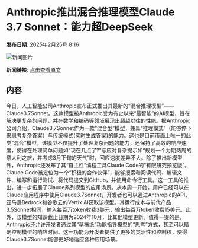 # Anthropic推出混合推理模型Claude 3.7 Sonnet：能力超DeepSeek

**发布日期**: 2025年2月25号 8:16

![新闻图片](https://upload.chinaz.com/2025/0225/6387606812649329109732608.png)

**新闻链接**: [点击查看原文](https://www.aibase.com/zh/news/15665)

## 内容

今日，人工智能公司Anthropic宣布正式推出其最新的“混合推理模型”——Claude3.7Sonnet。这款模型被Anthropic誉为有史以来“最智能”的AI模型，旨在解决更复杂的问题，并在数学和编码等领域展现出超越以往的性能。据Anthropic公司介绍，Claude3.7Sonnet作为一款“混合型”模型，兼具“推理模式”（能够停下来思考复杂答案）与传统模式(实时生成答案)的能力。这也是目前市面上唯一的此类“混合”模型。该模型不仅提升了处理复杂问题的能力，还保持了高效的响应速度，使得在处理简单问题如“现在几点了?”与应对复杂提示如“规划一个为期两周的意大利之旅，并考虑3月下旬的天气”时，回应速度差异不大。除了推出新模型外，Anthropic还发布了其“自主性”编程工具Claude Code的“有限研究预览版”。Claude Code被定位为一个“积极的合作伙伴”，能够搜索和阅读代码、编辑文件、编写和运行测试、将代码提交到GitHub，并使用命令行工具。这一工具的推出，进一步拓展了Claude系列模型的应用场景。从本周一开始，用户已经可以在Claude应用程序中使用Claude3.7Sonnet，开发者也可以通过Anthropic的API、亚马逊Bedrock和谷歌云的Vertix AI获取该模型。其运行成本与前代产品3.5Sonnet相同，输入每百万token收费3美元，输出每百万token收费15美元。此外，该模型的知识截止日期为2024年10月，比其他模型更新。值得一提的是，Anthropic还允许开发者通过其“草稿纸”功能指导模型的“思考”方式，甚至可以精确控制模型的响应时间。这一功能为开发者提供了更多的灵活性和控制权，使得Claude3.7Sonnet能够更好地适应各种应用场景。
